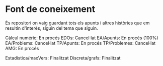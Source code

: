 # Font de coneixement
És repositori on vaig guardant tots els apunts i altres històries que em resultin d'interès, siguin del tema que siguin.

Càlcul numéric: En procés 
EDOs: Cancel·lat
EA/Apunts: En procés (100%)
EA/Problems: Cancel·lat
TP/Apunts: En procés 
TP/Problemes: Cancel·lat
AMG: En procés 

Estadística/maxVers: Finalitzat
Discreta/grafs: Finalitzat
